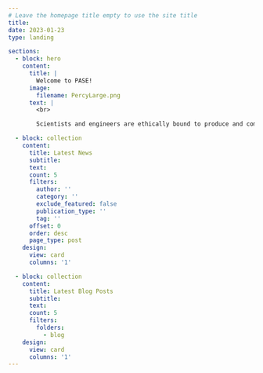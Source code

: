 ```yaml
---
# Leave the homepage title empty to use the site title
title:
date: 2023-01-23
type: landing

sections:
  - block: hero
    content:
      title: |
        Welcome to PASE!
      image:
        filename: PercyLarge.png
      text: |
        <br>

        Scientists and engineers are ethically bound to produce and communicate scientific knowledge in a sustainable, equitable, and inclusive manner. This is known as social responsibility. PASE is a student organization dedicated to teaching students how to practice social responsibility while providing them opportunities to contribute to sustainable development and promote societal and environmental welfare through civic engagement and science communication.

  - block: collection
    content:
      title: Latest News
      subtitle:
      text:
      count: 5
      filters:
        author: ''
        category: ''
        exclude_featured: false
        publication_type: ''
        tag: ''
      offset: 0
      order: desc
      page_type: post
    design:
      view: card
      columns: '1'

  - block: collection
    content:
      title: Latest Blog Posts
      subtitle:
      text:
      count: 5
      filters:
        folders:
          - blog
    design:
      view: card
      columns: '1'
---
```

